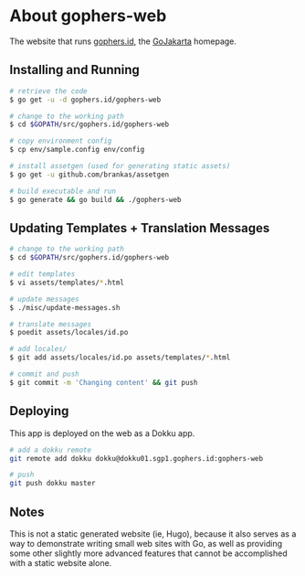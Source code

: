 # About gophers-web

The website that runs [gophers.id](https://gophers.id/), the
[GoJakarta](https://meetup.com/GoJakarta) homepage.

## Installing and Running

```sh
# retrieve the code
$ go get -u -d gophers.id/gophers-web

# change to the working path
$ cd $GOPATH/src/gophers.id/gophers-web

# copy environment config
$ cp env/sample.config env/config

# install assetgen (used for generating static assets)
$ go get -u github.com/brankas/assetgen

# build executable and run
$ go generate && go build && ./gophers-web
```

## Updating Templates + Translation Messages

```sh
# change to the working path
$ cd $GOPATH/src/gophers.id/gophers-web

# edit templates
$ vi assets/templates/*.html

# update messages
$ ./misc/update-messages.sh

# translate messages
$ poedit assets/locales/id.po

# add locales/
$ git add assets/locales/id.po assets/templates/*.html

# commit and push
$ git commit -m 'Changing content' && git push
```

## Deploying

This app is deployed on the web as a Dokku app.

```sh
# add a dokku remote
git remote add dokku dokku@dokku01.sgp1.gophers.id:gophers-web

# push
git push dokku master
```

## Notes

This is not a static generated website (ie, Hugo), because it also serves as a
way to demonstrate writing small web sites with Go, as well as providing some
other slightly more advanced features that cannot be accomplished with a static
website alone.

